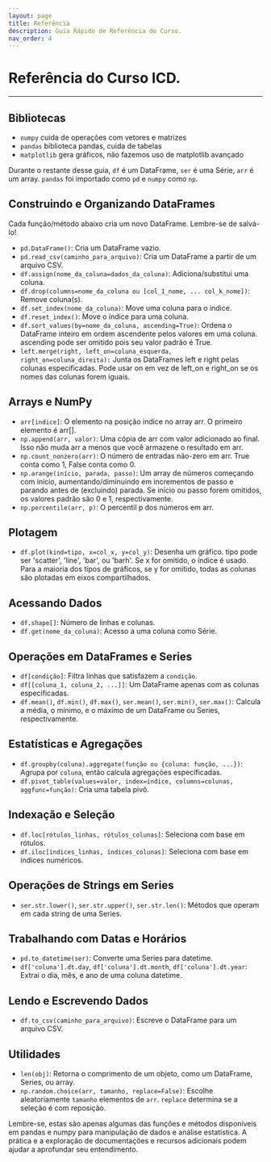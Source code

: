 ```yaml
---
layout: page
title: Referência
description: Guia Rápido de Referência do Curso.
nav_order: 4
---
```


# Referência do Curso ICD.

---

## Bibliotecas

- `numpy` cuida de operações com vetores e matrizes
- `pandas` biblioteca pandas, cuida de tabelas
- `matplotlib` gera gráficos, não fazemos uso de matplotlib avançado

Durante o restante desse guia, `df` é um DataFrame, `ser` é uma Série, `arr` é um array. `pandas` foi importado como `pd` e `numpy` como `np`.

## Construindo e Organizando DataFrames

Cada função/método abaixo cria um novo DataFrame. Lembre-se de salvá-lo!

- `pd.DataFrame()`: Cria um DataFrame vazio.
- `pd.read_csv(caminho_para_arquivo)`: Cria um DataFrame a partir de um arquivo CSV.
- `df.assign(nome_da_coluna=dados_da_coluna)`: Adiciona/substitui uma coluna.
- `df.drop(columns=nome_da_coluna ou [col_1_nome, ... col_k_nome])`: Remove coluna(s).
- `df.set_index(nome_da_coluna)`: Move uma coluna para o índice.
- `df.reset_index()`: Move o índice para uma coluna.
- `df.sort_values(by=nome_da_coluna, ascending=True)`: Ordena o DataFrame inteiro em ordem ascendente pelos valores em uma coluna. ascending pode ser omitido pois seu valor padrão é True.
- `left.merge(right, left_on=coluna_esquerda, right_on=coluna_direita):` Junta os DataFrames left e right pelas colunas especificadas. Pode usar on em vez de left_on e right_on se os nomes das colunas forem iguais.

## Arrays e NumPy

- `arr[indice]`: O elemento na posição indice no array arr. O primeiro elemento é arr[].
- `np.append(arr, valor)`: Uma cópia de arr com valor adicionado ao final. Isso não muda arr a menos que você armazene o resultado em arr.
- `np.count_nonzero(arr)`: O número de entradas não-zero em arr. True conta como 1, False conta como 0.
- `np.arange(início, parada, passo)`: Um array de números começando com início, aumentando/diminuindo em incrementos de passo e parando antes de (excluindo) parada. Se início ou passo forem omitidos, os valores padrão são 0 e 1, respectivamente.
- `np.percentile(arr, p)`: O percentil p dos números em arr.

## Plotagem

- `df.plot(kind=tipo, x=col_x, y=col_y)`: Desenha um gráfico. tipo pode ser 'scatter', 'line', 'bar', ou 'barh'. Se x for omitido, o índice é usado. Para a maioria dos tipos de gráficos, se y for omitido, todas as colunas são plotadas em eixos compartilhados.

## Acessando Dados

- `df.shape[]`: Número de linhas e colunas.
- `df.get(nome_da_coluna)`: Acesso a uma coluna como Série.

## Operações em DataFrames e Series

- `df[condição]`: Filtra linhas que satisfazem a `condição`.
- `df[[coluna_1, coluna_2, ...]]`: Um DataFrame apenas com as colunas especificadas.
- `df.mean()`, `df.min()`, `df.max()`, `ser.mean()`, `ser.min()`, `ser.max()`: Calcula a média, o mínimo, e o máximo de um DataFrame ou Series, respectivamente.

## Estatísticas e Agregações

- `df.groupby(coluna).aggregate(função ou {coluna: função, ...})`: Agrupa por `coluna`, então calcula agregações especificadas.
- `df.pivot_table(values=valor, index=índice, columns=colunas, aggfunc=função)`: Cria uma tabela pivô.

## Indexação e Seleção

- `df.loc[rótulos_linhas, rótulos_colunas]`: Seleciona com base em rótulos.
- `df.iloc[índices_linhas, índices_colunas]`: Seleciona com base em índices numéricos.

## Operações de Strings em Series

- `ser.str.lower()`, `ser.str.upper()`, `ser.str.len()`: Métodos que operam em cada string de uma Series.

## Trabalhando com Datas e Horários

- `pd.to_datetime(ser)`: Converte uma Series para datetime.
- `df['coluna'].dt.day`, `df['coluna'].dt.month`, `df['coluna'].dt.year`: Extrai o dia, mês, e ano de uma coluna datetime.

## Lendo e Escrevendo Dados

- `df.to_csv(caminho_para_arquivo)`: Escreve o DataFrame para um arquivo CSV.

## Utilidades

- `len(obj)`: Retorna o comprimento de um objeto, como um DataFrame, Series, ou array.
- `np.random.choice(arr, tamanho, replace=False)`: Escolhe aleatoriamente `tamanho` elementos de `arr`. `replace` determina se a seleção é com reposição.

Lembre-se, estas são apenas algumas das funções e métodos disponíveis em pandas e numpy para manipulação de dados e análise estatística. A prática e a exploração de documentações e recursos adicionais podem ajudar a aprofundar seu entendimento.
